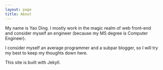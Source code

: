 ```yaml
---
layout: page
title: About
---
```


My name is Yao Ding. I mostly work in the magic realm of web front-end and consider myself an engineer (because my MS degree is Computer Engineer). 

I consider myself an average programmer and a subpar blogger, so I will try my best to keep my thoughts down here.

This site is built with Jekyll.
